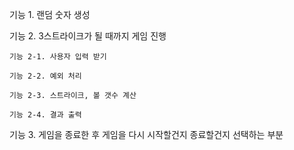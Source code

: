 기능 1. 랜덤 숫자 생성

기능 2. 3스트라이크가 될 때까지 게임 진행

    기능 2-1. 사용자 입력 받기
    
    기능 2-2. 예외 처리
    
    기능 2-3. 스트라이크, 볼 갯수 계산
    
    기능 2-4. 결과 출력

기능 3. 게임을 종료한 후 게임을 다시 시작할건지 종료할건지 선택하는 부분